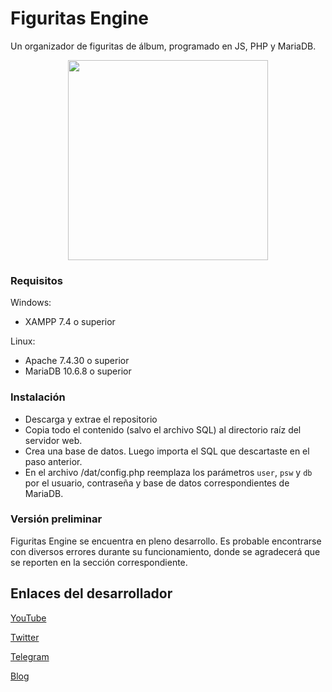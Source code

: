 # Figuritas Engine
Un organizador de figuritas de álbum, programado en JS, PHP y MariaDB.
<br>
<center><img src="https://user-images.githubusercontent.com/19848495/194852731-48d55a12-bb3c-44bd-8d23-6572156c5808.png" data-canonical-src="https://user-images.githubusercontent.com/19848495/194852731-48d55a12-bb3c-44bd-8d23-6572156c5808.png" width="320" /></center>



### Requisitos

Windows:
- XAMPP 7.4 o superior

Linux:
- Apache 7.4.30 o superior
- MariaDB 10.6.8 o superior


### Instalación
- Descarga y extrae el repositorio
- Copia todo el contenido (salvo el archivo SQL) al directorio raíz del servidor web.
- Crea una base de datos. Luego importa el SQL que descartaste en el paso anterior.
- En el archivo /dat/config.php reemplaza los parámetros `user`, `psw` y `db` por el usuario, contraseña y base de datos correspondientes de MariaDB.

### Versión preliminar
Figuritas Engine se encuentra en pleno desarrollo. Es probable encontrarse con diversos errores durante su funcionamiento, donde se agradecerá que se reporten en la sección correspondiente.


## Enlaces del desarrollador
[YouTube](https://www.youtube.com/user/elstef41)

[Twitter](https://twitter.com/elstef41)

[Telegram](https://t.me/elstef41)

[Blog](https://elstef41.com)
